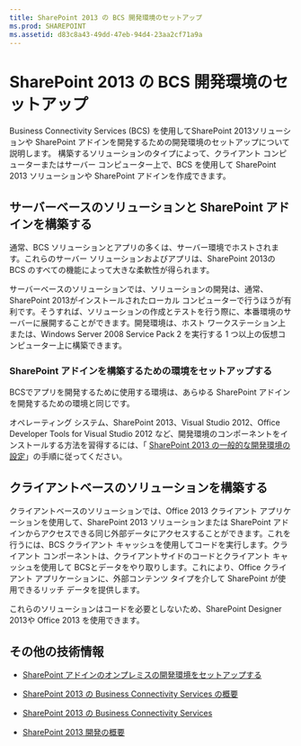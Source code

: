 ```yaml
---
title: SharePoint 2013 の BCS 開発環境のセットアップ
ms.prod: SHAREPOINT
ms.assetid: d83c8a43-49dd-47eb-94d4-23aa2cf71a9a
---
```



# SharePoint 2013 の BCS 開発環境のセットアップ
Business Connectivity Services (BCS) を使用してSharePoint 2013ソリューションや SharePoint アドインを開発するための開発環境のセットアップについて説明します。
構築するソリューションのタイプによって、クライアント コンピューターまたはサーバー コンピューター上で、BCS を使用して SharePoint 2013 ソリューションや SharePoint アドインを作成できます。
  
    
    


## サーバーベースのソリューションと SharePoint アドインを構築する
<a name="SP15SettingupdevenvBCS_server"> </a>

通常、BCS ソリューションとアプリの多くは、サーバー環境でホストされます。これらのサーバー ソリューションおよびアプリは、SharePoint 2013の BCS のすべての機能によって大きな柔軟性が得られます。
  
    
    
サーバーベースのソリューションでは、ソリューションの開発は、通常、SharePoint 2013がインストールされたローカル コンピューターで行うほうが有利です。そうすれば、ソリューションの作成とテストを行う際に、本番環境のサーバーに展開することができます。開発環境は、ホスト ワークステーション上または、Windows Server 2008 Service Pack 2 を実行する 1 つ以上の仮想コンピューター上に構築できます。
  
    
    

### SharePoint アドインを構築するための環境をセットアップする

BCSでアプリを開発するために使用する環境は、あらゆる SharePoint アドインを開発するための環境と同じです。 
  
    
    
オペレーティング システム、SharePoint 2013、Visual Studio 2012、Office Developer Tools for Visual Studio 2012 など、開発環境のコンポーネントをインストールする方法を習得するには、「 [SharePoint 2013 の一般的な開発環境の設定](set-up-a-general-development-environment-for-sharepoint-2013.md)」の手順に従ってください。
  
    
    

## クライアントベースのソリューションを構築する
<a name="SP15SettingupdevenvBCS_client"> </a>

クライアントベースのソリューションでは、Office 2013 クライアント アプリケーションを使用して、SharePoint 2013 ソリューションまたは SharePoint アドインからアクセスできる同じ外部データにアクセスすることができます。これを行うには、BCS クライアント キャッシュを使用してコードを実行します。クライアント コンポーネントは、クライアントサイドのコードとクライアント キャッシュを使用して BCSとデータをやり取りします。これにより、Office クライアント アプリケーションに、外部コンテンツ タイプを介して SharePoint が使用できるリッチ データを提供します。
  
    
    
これらのソリューションはコードを必要としないため、SharePoint Designer 2013や Office 2013 を使用できます。
  
    
    

## その他の技術情報
<a name="SP15SettingupdevenvBCS_addresources"> </a>


-  [SharePoint アドインのオンプレミスの開発環境をセットアップする](http://msdn.microsoft.com/library/b0878c12-27c9-4eea-ae3b-7e79e5a8838d%28Office.15%29.aspx)
    
  
-  [SharePoint 2013 の Business Connectivity Services の概要](get-started-with-business-connectivity-services-in-sharepoint-2013.md)
    
  
-  [SharePoint 2013 の Business Connectivity Services](business-connectivity-services-in-sharepoint-2013.md)
    
  
-  [SharePoint 2013 開発の概要](sharepoint-2013-development-overview.md)
    
  

